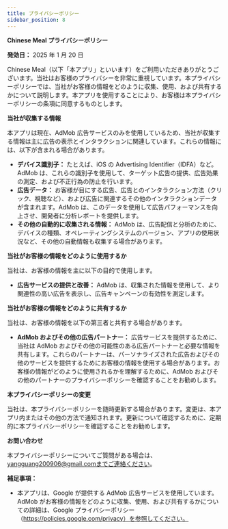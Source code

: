 ```yaml
---
title: プライバシーポリシー
sidebar_position: 8
---
```


**Chinese Meal プライバシーポリシー**

**発効日：** 2025 年 1 月 20 日

Chinese Meal（以下「本アプリ」といいます）をご利用いただきありがとうございます。当社はお客様のプライバシーを非常に重視しています。本プライバシーポリシーでは、当社がお客様の情報をどのように収集、使用、および共有するかについて説明します。本アプリを使用することにより、お客様は本プライバシーポリシーの条項に同意するものとします。

**当社が収集する情報**

本アプリは現在、AdMob 広告サービスのみを使用しているため、当社が収集する情報は主に広告の表示とインタラクションに関連しています。これらの情報には、以下が含まれる場合があります。

- **デバイス識別子：** たとえば、iOS の Advertising Identifier（IDFA）など。AdMob は、これらの識別子を使用して、ターゲット広告の提供、広告効果の測定、および不正行為の防止を行います。
- **広告データ：** お客様が目にする広告、広告とのインタラクション方法（クリック、視聴など）、および広告に関連するその他のインタラクションデータが含まれます。AdMob は、このデータを使用して広告パフォーマンスを向上させ、開発者に分析レポートを提供します。
- **その他の自動的に収集される情報：** AdMob は、広告配信と分析のために、デバイスの種類、オペレーティングシステムのバージョン、アプリの使用状況など、その他の自動情報も収集する場合があります。

**当社がお客様の情報をどのように使用するか**

当社は、お客様の情報を主に以下の目的で使用します。

- **広告サービスの提供と改善：** AdMob は、収集された情報を使用して、より関連性の高い広告を表示し、広告キャンペーンの有効性を測定します。

**当社がお客様の情報をどのように共有するか**

当社は、お客様の情報を以下の第三者と共有する場合があります。

- **AdMob およびその他の広告パートナー：** 広告サービスを提供するために、当社は AdMob およびその他の可能性のある広告パートナーと必要な情報を共有します。これらのパートナーは、パーソナライズされた広告およびその他のサービスを提供するためにお客様の情報を使用する場合があります。お客様の情報がどのように使用されるかを理解するために、AdMob およびその他のパートナーのプライバシーポリシーを確認することをお勧めします。

**本プライバシーポリシーの変更**

当社は、本プライバシーポリシーを随時更新する場合があります。変更は、本アプリ内またはその他の方法で通知されます。更新について確認するために、定期的に本プライバシーポリシーを確認することをお勧めします。

**お問い合わせ**

本プライバシーポリシーについてご質問がある場合は、yangguang200906@gmail.comまでご連絡ください。

**補足事項：**

- 本アプリは、Google が提供する AdMob 広告サービスを使用しています。AdMob がお客様の情報をどのように収集、使用、および共有するかについての詳細は、Google プライバシーポリシー（https://policies.google.com/privacy）を参照してください。
